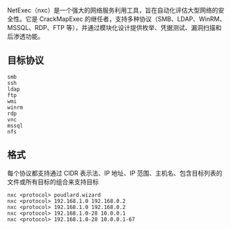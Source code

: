 NetExec（nxc）是一个强大的网络服务利用工具，旨在自动化评估大型网络的安全性。它是 CrackMapExec 的继任者，支持多种协议（SMB、LDAP、WinRM、MSSQL、RDP、FTP 等），并通过模块化设计提供枚举、凭据测试、漏洞扫描和后渗透功能。

## 目标协议
```
smb
ssh
ldap
ftp
wmi
winrm
rdp
vnc
mssql
nfs
```

## 格式
每个协议都支持通过 CIDR 表示法、IP 地址、IP 范围、主机名、包含目标列表的文件或所有目标的组合来支持目标
```SHELL
nxc <protocol> poudlard.wizard
nxc <protocol> 192.168.1.0 192.168.0.2
nxc <protocol> 192.168.1.0 192.168.0.2
nxc <protocol> 192.168.1.0-28 10.0.0.1
nxc <protocol> 192.168.1.0-28 10.0.0.1-67
```